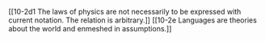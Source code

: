[[10-2d1 The laws of physics are not necessarily to be expressed with current notation. The relation is arbitrary.]]
[[10-2e Languages are theories about the world and enmeshed in assumptions.]]